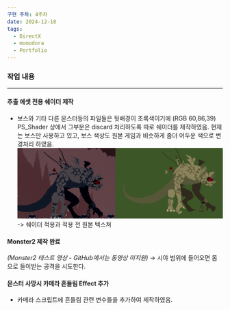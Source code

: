 ```yaml
---
구현 주차: 4주차
date: 2024-12-18
tags:
  - DirectX
  - momodora
  - Portfolio
---
```

### 작업 내용
---


#### 추출 에셋 전용 쉐이더 제작
- 보스와 기타 다른 몬스터등의 파일들은 뒷배경이 초록색이기에 (RGB 60,86,39) PS_Shader 상에서 그부분은 discard 처리하도록 따로 쉐이더를 제작하였음. 현재는 보스만 사용하고 있고, 보스 색상도 원본 게임과 비슷하게 좀더 어두운 색으로 변경처리 하였음.
![보스 차이](images/보스차이.png)
-> 쉐이더 적용과 적용 전 원본 텍스쳐


#### Monster2 제작 완료
*(Monster2 테스트 영상 - GitHub에서는 동영상 미지원)*
-> 시야 범위에 들어오면 몸으로 들이받는 공격을 시도한다.


#### 몬스터 사망시 카메라 흔들림 Effect 추가
- 카메라 스크립트에 흔들림 관련 변수들을 추가하여 제작하였음.

